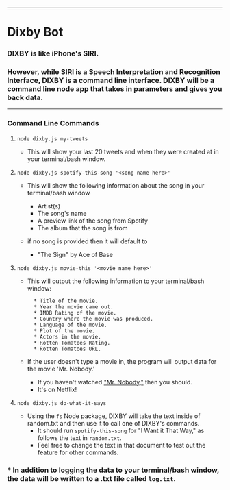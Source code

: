 ----------------------------------------------
# Dixby Bot

### DIXBY is like iPhone's SIRI. 
### However, while SIRI is a Speech Interpretation and Recognition Interface, DIXBY is a command line interface. DIXBY will be a command line node app that takes in parameters and gives you back data.
----------------------------------------------

### Command Line Commands

1. `node dixby.js my-tweets`

   * This will show your last 20 tweets and when they were created at in your terminal/bash window.

2. `node dixby.js spotify-this-song '<song name here>'`

   * This will show the following information about the song in your terminal/bash window
     * Artist(s)
     * The song's name
     * A preview link of the song from Spotify
     * The album that the song is from

   * if no song is provided then it will default to
     * "The Sign" by Ace of Base

3. `node dixby.js movie-this '<movie name here>'`

   * This will output the following information to your terminal/bash window:

     ```
       * Title of the movie.
       * Year the movie came out.
       * IMDB Rating of the movie.
       * Country where the movie was produced.
       * Language of the movie.
       * Plot of the movie.
       * Actors in the movie.
       * Rotten Tomatoes Rating.
       * Rotten Tomatoes URL.
     ```

   * If the user doesn't type a movie in, the program will output data for the movie 'Mr. Nobody.'
     * If you haven't watched ["Mr. Nobody,"](http://www.imdb.com/title/tt0485947/) then you should.
     * It's on Netflix!

4. `node dixby.js do-what-it-says`
   * Using the `fs` Node package, DIXBY will take the text inside of random.txt and then use it to call one of DIXBY's commands.
     * It should run `spotify-this-song` for "I Want it That Way," as follows the text in `random.txt`.
     * Feel free to change the text in that document to test out the feature for other commands.

### * In addition to logging the data to your terminal/bash window, the data will be written to a .txt file called `log.txt`.
